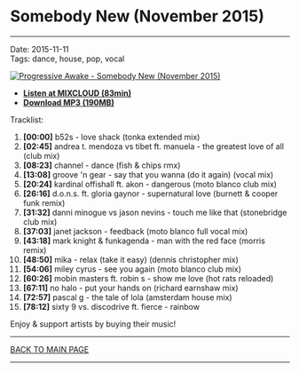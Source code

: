 # Somebody New (November 2015)

----

Date: 2015-11-11    
Tags: dance, house, pop, vocal    

[![Progressive Awake - Somebody New (November 2015)](https://thumbnailer.mixcloud.com/unsafe/300x300/extaudio/3/c/a/c/1ece-c3c4-4de0-aee2-b7083c8fb111.jpg)](http://www.mixcloud.com/FreshDanceMusic/somebody-new-november-2015/)

* [**Listen at MIXCLOUD (83min)**](http://www.mixcloud.com/FreshDanceMusic/somebody-new-november-2015/)
* [**Download MP3 (190MB)**](https://1drv.ms/u/s!AmzuuXrjf51v2LF1CeMidEE49HY6YQ?e=nBV7X5)

Tracklist:  

01. **[00:00]** b52s - love shack (tonka extended mix)
02. **[02:45]** andrea t. mendoza vs tibet ft. manuela - the greatest love of all (club mix)
03. **[08:23]** channel - dance (fish & chips rmx)
04. **[13:08]** groove 'n gear - say that you wanna (do it again) (vocal mix)
05. **[20:24]** kardinal offishall ft. akon - dangerous (moto blanco club mix)
06. **[26:16]** d.o.n.s. ft. gloria gaynor - supernatural love (burnett & cooper funk remix)
07. **[31:32]** danni minogue vs jason nevins - touch me like that (stonebridge club mix)
08. **[37:03]** janet jackson - feedback (moto blanco full vocal mix)
09. **[43:18]** mark knight & funkagenda - man with the red face (morris remix)
10. **[48:50]** mika - relax (take it easy) (dennis christopher mix)
11. **[54:06]** miley cyrus - see you again (moto blanco club mix)
12. **[60:26]** mobin masters ft. robin s - show me love (hot rats reloaded)
13. **[67:11]** no halo - put your hands on (richard earnshaw mix)
14. **[72:57]** pascal g - the tale of lola (amsterdam house mix)
15. **[78:12]** sixty 9 vs. discodrive ft. fierce - rainbow

Enjoy & support artists by buying their music!

----

[BACK TO MAIN PAGE](./README.md)

----
